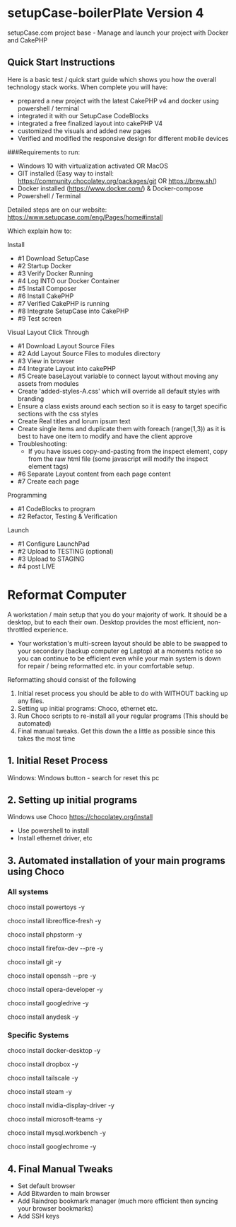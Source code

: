 # setupCase-boilerPlate Version 4
setupCase.com project base - Manage and launch your project with Docker and CakePHP

## Quick Start Instructions

Here is a basic test / quick start guide which shows you how the overall technology stack works.
When complete you will have:
- prepared a new project with the latest CakePHP v4 and docker using powershell / terminal
- integrated it with our SetupCase CodeBlocks
- integrated a free finalized layout into cakePHP V4
- customized the visuals and added new pages
- Verified and modified the responsive design for different mobile devices

###Requirements to run:
- Windows 10 with virtualization activated OR MacOS
- GIT installed (Easy way to install: https://community.chocolatey.org/packages/git OR https://brew.sh/)
- Docker installed (https://www.docker.com/) & Docker-compose
- Powershell / Terminal

Detailed steps are on our website: https://www.setupcase.com/eng/Pages/home#install

Which explain how to: 

Install
- #1 Download SetupCase 
- #2 Startup Docker 
- #3 Verify Docker Running
- #4 Log INTO our Docker Container 
- #5 Install Composer 
- #6 Install CakePHP
- #7 Verified CakePHP is running
- #8 Integrate SetupCase into CakePHP 
- #9 Test screen

Visual Layout Click Through 
- #1 Download Layout Source Files
- #2 Add Layout Source Files to modules directory
- #3 View in browser
- #4 Integrate Layout into cakePHP 
- #5 Create baseLayout variable to connect layout without moving any assets from modules
- Create 'added-styles-A.css' which will override all default styles with branding
- Ensure a class exists around each section so it is easy to target specific sections with the css styles
- Create Real titles and lorum ipsum text
- Create single items and duplicate them with foreach (range(1,3)) as it is best to have one item to modify and have the client approve
- Troubleshooting: 
  - If you have issues copy-and-pasting from the inspect element, copy from the raw html file (some javascript will modify the inspect element tags)
- #6 Separate Layout content from each page content 
- #7 Create each page 



Programming
- #1 CodeBlocks to program
- #2 Refactor, Testing & Verification

Launch
- #1 Configure LaunchPad 
- #2 Upload to TESTING (optional) 
- #3 Upload to STAGING 
- #4 post LIVE 










# Reformat Computer
A workstation / main setup that you do your majority of work. It should be a desktop, but to each their own. 
Desktop provides the most efficient, non-throttled experience.
- Your workstation's multi-screen layout should be able to be swapped to your secondary (backup computer eg Laptop) 
at a moments notice so you can continue to be efficient even while your main system is down for repair / being reformatted etc. in your comfortable setup.

Reformatting should consist of the following
1. Initial reset process you should be able to do with WITHOUT backing up any files. 
2. Setting up initial programs: Choco, ethernet etc. 
3. Run Choco scripts to re-install all your regular programs (This should be automated)
4. Final manual tweaks. Get this down the a little as possible since this takes the most time

## 1. Initial Reset Process
Windows: Windows button - search for reset this pc

## 2. Setting up initial programs
Windows use Choco
https://chocolatey.org/install
- Use powershell to install
- Install ethernet driver, etc

## 3. Automated installation of your main programs using Choco
### All systems
choco install powertoys -y

choco install libreoffice-fresh -y

choco install phpstorm -y

choco install firefox-dev --pre -y

choco install git -y

choco install openssh --pre -y

choco install opera-developer -y

choco install googledrive -y

choco install anydesk -y

### Specific Systems
choco install docker-desktop -y

choco install dropbox -y

choco install tailscale -y

choco install steam -y

choco install nvidia-display-driver -y

choco install microsoft-teams -y

choco install mysql.workbench -y

choco install googlechrome -y

## 4. Final Manual Tweaks
- Set default browser
- Add Bitwarden to main browser
- Add Raindrop bookmark manager (much more efficient then syncing your browser bookmarks)
- Add SSH keys







